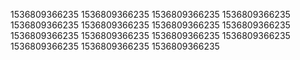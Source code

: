 1536809366235
1536809366235
1536809366235
1536809366235
1536809366235
1536809366235
1536809366235
1536809366235
1536809366235
1536809366235
1536809366235
1536809366235
1536809366235
1536809366235
1536809366235